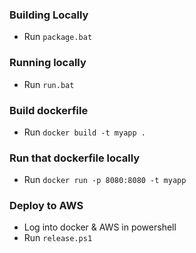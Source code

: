### Building Locally
* Run `package.bat`

### Running locally
* Run `run.bat`

### Build dockerfile
* Run `docker build -t myapp .`

### Run that dockerfile locally
* Run `docker run -p 8080:8080 -t myapp`

### Deploy to AWS
* Log into docker & AWS in powershell
* Run `release.ps1`